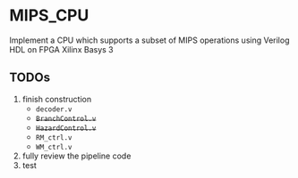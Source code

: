 # MIPS_CPU
Implement a CPU which supports a subset of MIPS operations using Verilog HDL on FPGA Xilinx Basys 3

## TODOs
1. finish construction
	* `decoder.v`
	* ~~`BranchControl.v`~~
	* ~~`HazardControl.v`~~
	* `RM_ctrl.v`
	* `WM_ctrl.v`
2. fully review the pipeline code
3. test